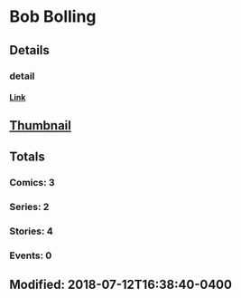 # Bob  Bolling 
## Details
### detail
#### [Link](http://marvel.com/comics/creators/10098/bob_bolling?utm_campaign=apiRef&utm_source=225578a89fc76f3d20fbffda5d17a88d)
## [Thumbnail](http://i.annihil.us/u/prod/marvel/i/mg/b/40/image_not_available.jpg)
## Totals
### Comics: 3
### Series: 2
### Stories: 4
### Events: 0
## Modified: 2018-07-12T16:38:40-0400